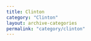 ```yaml
---
title: Clinton
category: "Clinton"
layout: archive-categories
permalink: "category/clinton"
---
```

